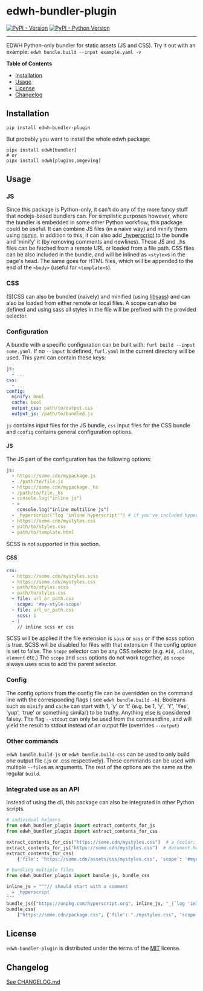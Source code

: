 # edwh-bundler-plugin

[![PyPI - Version](https://img.shields.io/pypi/v/edwh-bundler-plugin.svg)](https://pypi.org/project/edwh-bundler-plugin)
[![PyPI - Python Version](https://img.shields.io/pypi/pyversions/edwh-bundler-plugin.svg)](https://pypi.org/project/edwh-bundler-plugin)

-----

EDWH Python-only bundler for static assets (JS and CSS).
Try it out with an example:
`edwh bundle.build --input example.yaml -v`

**Table of Contents**

- [Installation](#installation)
- [Usage](#usage)
- [License](#license)
- [Changelog](#changelog)

## Installation

```console
pip install edwh-bundler-plugin
```

But probably you want to install the whole edwh package:

```console
pipx install edwh[bundler]
# or
pipx install edwh[plugins,omgeving]
```

## Usage

### JS

Since this package is Python-only, it can't do any of the more fancy stuff that nodejs-based bundlers can.
For simplistic purposes however, where the bundler is embedded in some other Python workflow, this package could be
useful.
It can combine JS files (in a naive way) and minify them using [rjsmin](https://pypi.org/project/rjsmin/).
In addition to this, it can also add [_hyperscript](https://hyperscript.org) to the bundle and 'minify' it (by removing
comments and newlines).
These JS and _hs files can be fetched from a remote URL or loaded from a file path.
CSS files can be also included in the bundle, and will be inlined as `<style>`s in the page's head.
The same goes for HTML files, which will be appended to the end of the `<body>` (useful for `<template>`s).

### CSS

(S)CSS can also be bundled (naively) and minified (using [libsass](https://pypi.org/project/libsass/)) and can also be
loaded from either remote or local files.
A scope can also be defined and using sass all styles in the file will be prefixed with the provided selector.

### Configuration

A bundle with a specific configuration can be built with: `furl build --input some.yaml`.
If no `--input` is defined, `furl.yaml` in the current directory will be used.
This yaml can contain these keys:

```yaml
js:
  - ...
css:
  - ...
config:
  minify: bool
  cache: bool
  output_css: path/to/output.css
  output_js: /path/to/bundled.js
```

`js` contains input files for the JS bundle, `css` input files for the CSS bundle and `config` contains general
configuration options.

#### JS

The JS part of the configuration has the following options:

```yaml
js:
  - https://some.cdn/mypackage.js
  - ./path/to/file.js
  - https://some.cdn/mypackage._hs
  - /path/to/file._hs
  - console.log("inline js")
  - >
    console.log("inline multiline js")
  - _hyperscript("log 'inline hyperscript'") # if you've included hyperscript from a file or cdn above! Tip: alias `_ = _hyperscript` for ease of use)
  - https://some.cdn/mystyles.css
  - path/to/styles.css
  - path/to/template.html 
```

SCSS is not supported in this section.

#### CSS

```yaml
css:
  - https://some.cdn/mystyles.scss
  - https://some.cdn/mystyles.css
  - path/to/styles.scss
  - path/to/styles.css
  - file: url_or_path.css
    scope: '#my-style-scope'
  - file: url_or_path.css
    scss: 1
  - |
    // inline scss or css
```

SCSS will be applied if the file extension is `sass` or `scss` or if the scss option is true.
SCSS will be disabled for files with that extension if the config option is set to false.
The `scope` selector can be any CSS selector (e.g. `#id`, `.class`, `element` etc.)
The `scope` and `scss` options do not work together, as `scope` always uses scss to add the parent selector.

### Config

The config options from the config file can be overridden on the command line with the corresponding flags (
see `edwh bundle.build -h`).
Booleans such as `minify` and `cache` can start with 1, 'y' or 't' (e.g. be 1, 'y', 'Y', 'Yes', 'yup', 'true' or
something similar) to be truthy.
Anything else is considered falsey. The flag `--stdout` can only be used from the commandline, and will yield the result
to stdout instead of an output file (overrides `--output`)

### Other commands

`edwh bundle.build-js` or `edwh bundle.build-css` can be used to only build one output file (.js or .css respectively).
These commands can be used with multiple `--file`s as arguments. The rest of the options are the same as the
regular `build`.

### Integrated use as an API

Instead of using the cli, this package can also be integrated in other Python scripts.

```python
# individual helpers
from edwh_bundler_plugin import extract_contents_for_js
from edwh_bundler_plugin import extract_contents_for_css

extract_contents_for_css("https://some.cdn/mystyles.css")  # a {color: red}
extract_contents_for_js("https://some.cdn/mystyles.css")  # document.head.innerHTML += `<style>a {color: red}</style>`
extract_contents_for_css(
    {'file': "https://some.cdn/assets/css/mystyles.css", 'scope': '#mydiv'})  # #mydiv a {color: red}

# bundling multiple files
from edwh_bundler_plugin import bundle_js, bundle_css

inline_js = """// should start with a comment
_ = _hyperscript
"""
bundle_js(["https://unpkg.com/hyperscript.org", inline_js, "_(`log 'inline _hs'`)"])  # returns a string by default
bundle_css(
    ["https://some.cdn/package.css", {'file': "./mystyles.css", 'scope': '#mydiv'}])  # returns a string by default
```

## License

`edwh-bundler-plugin` is distributed under the terms of the [MIT](https://spdx.org/licenses/MIT.html) license.

## Changelog

[See CHANGELOG.md](CHANGELOG.md)